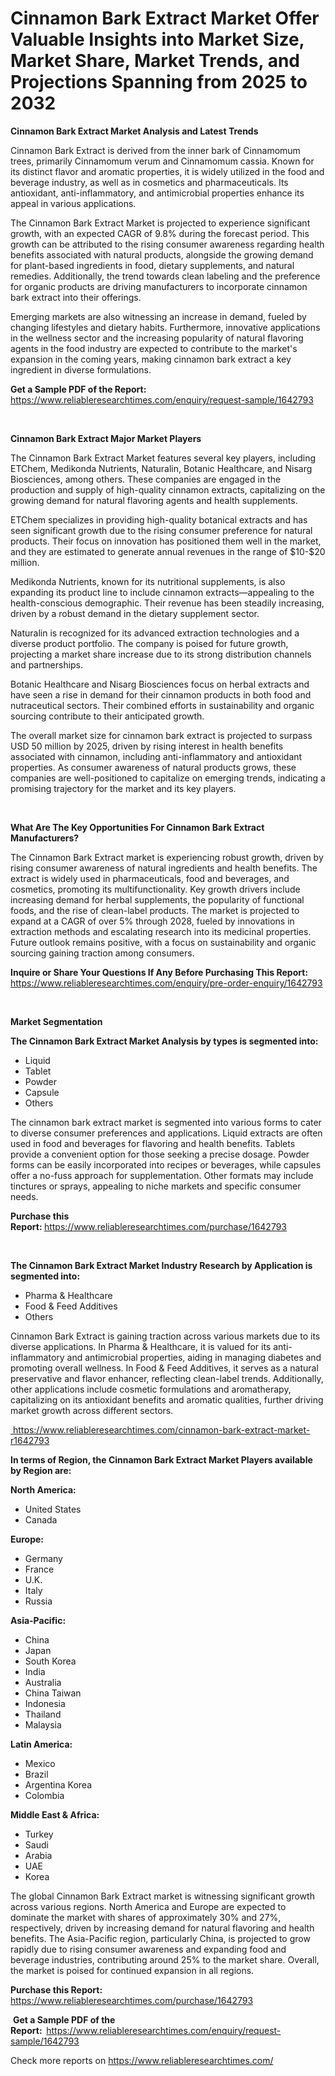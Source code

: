<p><h1>Cinnamon Bark Extract Market Offer Valuable Insights into Market Size, Market Share, Market Trends, and Projections Spanning from 2025 to 2032</h1></p><p><strong>Cinnamon Bark Extract Market Analysis and Latest Trends</strong></p>
<p><p>Cinnamon Bark Extract is derived from the inner bark of Cinnamomum trees, primarily Cinnamomum verum and Cinnamomum cassia. Known for its distinct flavor and aromatic properties, it is widely utilized in the food and beverage industry, as well as in cosmetics and pharmaceuticals. Its antioxidant, anti-inflammatory, and antimicrobial properties enhance its appeal in various applications.</p><p>The Cinnamon Bark Extract Market is projected to experience significant growth, with an expected CAGR of 9.8% during the forecast period. This growth can be attributed to the rising consumer awareness regarding health benefits associated with natural products, alongside the growing demand for plant-based ingredients in food, dietary supplements, and natural remedies. Additionally, the trend towards clean labeling and the preference for organic products are driving manufacturers to incorporate cinnamon bark extract into their offerings.</p><p>Emerging markets are also witnessing an increase in demand, fueled by changing lifestyles and dietary habits. Furthermore, innovative applications in the wellness sector and the increasing popularity of natural flavoring agents in the food industry are expected to contribute to the market's expansion in the coming years, making cinnamon bark extract a key ingredient in diverse formulations.</p></p>
<p><strong>Get a Sample PDF of the Report:&nbsp;</strong> <a href="https://www.reliableresearchtimes.com/enquiry/request-sample/1642793?utm_campaign=3551&utm_medium=2&utm_source=Github&utm_content=ia&utm_term=01042025&utm_id=cinnamon-bark-extract">https://www.reliableresearchtimes.com/enquiry/request-sample/1642793</a></p>
<p>&nbsp;</p>
<p><strong>Cinnamon Bark Extract Major Market Players</strong></p>
<p><p>The Cinnamon Bark Extract Market features several key players, including ETChem, Medikonda Nutrients, Naturalin, Botanic Healthcare, and Nisarg Biosciences, among others. These companies are engaged in the production and supply of high-quality cinnamon extracts, capitalizing on the growing demand for natural flavoring agents and health supplements. </p><p>ETChem specializes in providing high-quality botanical extracts and has seen significant growth due to the rising consumer preference for natural products. Their focus on innovation has positioned them well in the market, and they are estimated to generate annual revenues in the range of $10-$20 million.</p><p>Medikonda Nutrients, known for its nutritional supplements, is also expanding its product line to include cinnamon extracts—appealing to the health-conscious demographic. Their revenue has been steadily increasing, driven by a robust demand in the dietary supplement sector.</p><p>Naturalin is recognized for its advanced extraction technologies and a diverse product portfolio. The company is poised for future growth, projecting a market share increase due to its strong distribution channels and partnerships.</p><p>Botanic Healthcare and Nisarg Biosciences focus on herbal extracts and have seen a rise in demand for their cinnamon products in both food and nutraceutical sectors. Their combined efforts in sustainability and organic sourcing contribute to their anticipated growth.</p><p>The overall market size for cinnamon bark extract is projected to surpass USD 50 million by 2025, driven by rising interest in health benefits associated with cinnamon, including anti-inflammatory and antioxidant properties. As consumer awareness of natural products grows, these companies are well-positioned to capitalize on emerging trends, indicating a promising trajectory for the market and its key players.</p></p>
<p>&nbsp;</p>
<p><strong>What Are The Key Opportunities For Cinnamon Bark Extract Manufacturers?</strong></p>
<p><p>The Cinnamon Bark Extract market is experiencing robust growth, driven by rising consumer awareness of natural ingredients and health benefits. The extract is widely used in pharmaceuticals, food and beverages, and cosmetics, promoting its multifunctionality. Key growth drivers include increasing demand for herbal supplements, the popularity of functional foods, and the rise of clean-label products. The market is projected to expand at a CAGR of over 5% through 2028, fueled by innovations in extraction methods and escalating research into its medicinal properties. Future outlook remains positive, with a focus on sustainability and organic sourcing gaining traction among consumers.</p></p>
<p><strong>Inquire or Share Your Questions If Any Before Purchasing This Report:</strong> <a href="https://www.reliableresearchtimes.com/enquiry/pre-order-enquiry/1642793?utm_campaign=3551&utm_medium=2&utm_source=Github&utm_content=ia&utm_term=01042025&utm_id=cinnamon-bark-extract">https://www.reliableresearchtimes.com/enquiry/pre-order-enquiry/1642793</a></p>
<p>&nbsp;</p>
<p><strong>Market Segmentation</strong></p>
<p><strong>The Cinnamon Bark Extract Market Analysis by types is segmented into:</strong></p>
<p><ul><li>Liquid</li><li>Tablet</li><li>Powder</li><li>Capsule</li><li>Others</li></ul></p>
<p><p>The cinnamon bark extract market is segmented into various forms to cater to diverse consumer preferences and applications. Liquid extracts are often used in food and beverages for flavoring and health benefits. Tablets provide a convenient option for those seeking a precise dosage. Powder forms can be easily incorporated into recipes or beverages, while capsules offer a no-fuss approach for supplementation. Other formats may include tinctures or sprays, appealing to niche markets and specific consumer needs.</p></p>
<p><strong>Purchase this Report:&nbsp;</strong><a href="https://www.reliableresearchtimes.com/purchase/1642793?utm_campaign=3551&utm_medium=2&utm_source=Github&utm_content=ia&utm_term=01042025&utm_id=cinnamon-bark-extract">https://www.reliableresearchtimes.com/purchase/1642793</a></p>
<p>&nbsp;</p>
<p><strong>The Cinnamon Bark Extract Market Industry Research by Application is segmented into:</strong></p>
<p><ul><li>Pharma & Healthcare</li><li>Food & Feed Additives</li><li>Others</li></ul></p>
<p><p>Cinnamon Bark Extract is gaining traction across various markets due to its diverse applications. In Pharma & Healthcare, it is valued for its anti-inflammatory and antimicrobial properties, aiding in managing diabetes and promoting overall wellness. In Food & Feed Additives, it serves as a natural preservative and flavor enhancer, reflecting clean-label trends. Additionally, other applications include cosmetic formulations and aromatherapy, capitalizing on its antioxidant benefits and aromatic qualities, further driving market growth across different sectors.</p></p>
<p><a href="https://www.reliableresearchtimes.com/cinnamon-bark-extract-market-r1642793?utm_campaign=3551&utm_medium=2&utm_source=Github&utm_content=ia&utm_term=01042025&utm_id=cinnamon-bark-extract">&nbsp;https://www.reliableresearchtimes.com/cinnamon-bark-extract-market-r1642793</a></p>
<p><strong>In terms of Region, the Cinnamon Bark Extract Market Players available by Region are:</strong></p>
<p>
    <p> <strong> North America: </strong>
        <ul>
            <li>United States</li>
            <li>Canada</li>
        </ul>
        </p> 
    <p> <strong> Europe: </strong>
        <ul>
            <li>Germany</li>
            <li>France</li>
            <li>U.K.</li>
            <li>Italy</li>
            <li>Russia</li>
        </ul>
        </p> 
    <p> <strong> Asia-Pacific: </strong>
        <ul>
            <li>China</li>
            <li>Japan</li>
            <li>South Korea</li>
            <li>India</li>
            <li>Australia</li>
            <li>China Taiwan</li>
            <li>Indonesia</li>
            <li>Thailand</li>
            <li>Malaysia</li>
        </ul>
        </p> 
    <p> <strong> Latin America: </strong>
        <ul>
            <li>Mexico</li>
            <li>Brazil</li>
            <li>Argentina Korea</li>
            <li>Colombia</li>
        </ul>
        </p> 
    <p> <strong> Middle East & Africa: </strong>
        <ul>
            <li>Turkey</li>
            <li>Saudi</li>
            <li>Arabia</li>
            <li>UAE</li>
            <li>Korea</li>
        </ul>
    </p>
    </p>
<p><p>The global Cinnamon Bark Extract market is witnessing significant growth across various regions. North America and Europe are expected to dominate the market with shares of approximately 30% and 27%, respectively, driven by increasing demand for natural flavoring and health benefits. The Asia-Pacific region, particularly China, is projected to grow rapidly due to rising consumer awareness and expanding food and beverage industries, contributing around 25% to the market share. Overall, the market is poised for continued expansion in all regions.</p></p>
<p><strong>Purchase this Report: </strong><a href="https://www.reliableresearchtimes.com/purchase/1642793?utm_campaign=3551&utm_medium=2&utm_source=Github&utm_content=ia&utm_term=01042025&utm_id=cinnamon-bark-extract">https://www.reliableresearchtimes.com/purchase/1642793</a></p>
<p>&nbsp;<strong>Get a Sample PDF of the Report:&nbsp;&nbsp;</strong><a href="https://www.reliableresearchtimes.com/enquiry/request-sample/1642793?utm_campaign=3551&utm_medium=2&utm_source=Github&utm_content=ia&utm_term=01042025&utm_id=cinnamon-bark-extract">https://www.reliableresearchtimes.com/enquiry/request-sample/1642793</a></p>
<p><strong></strong></p>
<p>Check more reports on <a href="https://www.reliableresearchtimes.com/?utm_campaign=3551&utm_medium=2&utm_source=Github&utm_content=ia&utm_term=01042025&utm_id=cinnamon-bark-extract">https://www.reliableresearchtimes.com/</a></p>